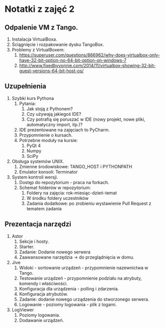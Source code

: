 Notatki z zajęć 2
=================

Odpalenie VM z Tango.
--------------------

1. Instalacja VirtualBoxa.
2. Ściągnięcie i rozpakowanie dysku TangoBox.
3. Problemy z VirtualBoxem:
    1. https://superuser.com/questions/866962/why-does-virtualbox-only-have-32-bit-option-no-64-bit-option-on-windows-7
    2. http://www.fixedbyvonnie.com/2014/11/virtualbox-showing-32-bit-guest-versions-64-bit-host-os/

Uzupełnienia
------------

1. Szybki kurs Pythona
    1. Pytania:
        1) Jak stoją z Pythonem?
        2) Czy używają jakiegoś IDE?
        3) Czy potrafią się poruszać w IDE (nowy projekt, nowe pliki, automatyczny import, itp.)?
    2. IDE prezentowane na zajęciach to PyCharm.
    3. Przypomnienie o kursach.
    4. Potrzebne moduły na kursie:
        1) PyQt 4
        2) Numpy
        3) SciPy
2. Obsługa systemów UNIX.
    1. Zmienne środowiskowe: TANGO_HOST i PYTHONPATH
    2. Emulator konsoli: Terminator
3. System kontroli wersji.
    1. Dostęp do repozytorium - praca na forkach.
    1. Schemat folderów w repozytorium:
        1) Foldery na zajęcia: rok-miesiąc-dzień-temat
        2) W środku foldery uczestników
        3) Zadania dodatkowe: po zrobieniu wystawienie Pull Request z tematem zadania

Prezentacja narzędzi
--------------------

1. Astor
    1. Sekcje i hosty.
    2. Starter.
    3. Zadanie: Dodanie nowego serwera
    4. Zaawansowane narzędzia -> do przeglądnięcia w domu.
2. Jive
    1. Widoki - sortowanie urządzeń - przypomnienie nazewnictwa w Tango.
    2. Testowanie urządzeń - przypomnienie podziału na atrybuty, komendy i właściwości.
    3. Konfiguracja dla urządzenia - polling i zdarzenia.
    4. Konfiguracja atrybutów.
    5. Zadanie: dodanie nowego urządzenia do stworzonego serwera.
    6. Logowanie - poziomy logowania - plik z logami.
3. LogViewer
    1. Poziomy logowania.
    2. Dodawanie urządzeń.
